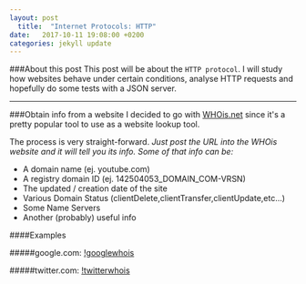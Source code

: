 ```yaml
---
layout: post
  title:  "Internet Protocols: HTTP"
date:   2017-10-11 19:08:00 +0200
categories: jekyll update
---
```


###About this post
This post will be about the `HTTP protocol`.
I will study how websites behave under certain conditions, analyse HTTP requests and hopefully do some tests with a JSON server.

* * *

###Obtain info from a website
I decided to go with [WHOis.net](https://www.whois.net) since it's a pretty popular tool to use as a website lookup tool.

The process is very straight-forward. *Just post the URL into the WHOis website and it will tell you its info. Some of that info can be:*

- A domain name (ej. youtube.com)
- A registry domain ID (ej. 142504053_DOMAIN_COM-VRSN)
- The updated / creation date of the site
- Various Domain Status (clientDelete,clientTransfer,clientUpdate,etc...)
- Some Name Servers
- Another (probably) useful info

####Examples

#####google.com:
[!googlewhois](https://imgur.com/a/YbIFj)

#####twitter.com:
[!twitterwhois](https://i.imgur.com/fkNwF9T.png)
